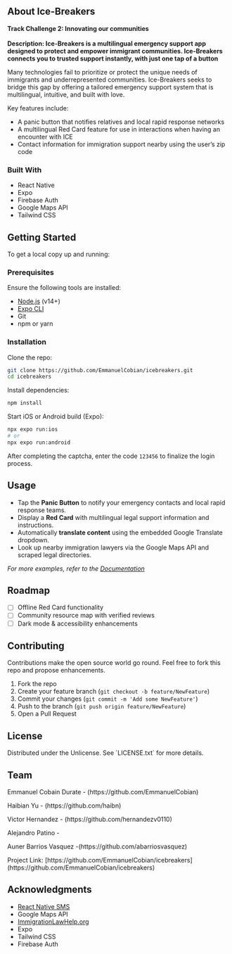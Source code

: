 ## About Ice-Breakers

**Track Challenge 2: Innovating our communities** \
\
**Description: Ice-Breakers is a multilingual emergency support app designed to protect and empower immigrant communities. Ice-Breakers connects you to trusted support instantly, with just one tap of a button**

Many technologies fail to prioritize or protect the unique needs of immigrants and underrepresented communities. Ice-Breakers seeks to bridge this gap by offering a tailored emergency support system that is multilingual, intuitive, and built with love.

Key features include:

- A panic button that notifies relatives and local rapid response networks   
- A multilingual Red Card feature for use in interactions when having an encounter with ICE  
- Contact information for immigration support nearby using the user’s zip code  

### Built With

- React Native  
- Expo  
- Firebase Auth  
- Google Maps API  
- Tailwind CSS  

## Getting Started

To get a local copy up and running:

### Prerequisites

Ensure the following tools are installed:

- [Node.js](https://nodejs.org/) (v14+)  
- [Expo CLI](https://docs.expo.dev/get-started/installation/)  
- Git  
- npm or yarn  

### Installation

Clone the repo:

```bash
git clone https://github.com/EmmanuelCobian/icebreakers.git
cd icebreakers
```


Install dependencies:

```bash
npm install
```

Start iOS or Android build (Expo):

```bash
npx expo run:ios
# or
npx expo run:android
```

After completing the captcha, enter the code `123456` to finalize the login process.

## Usage

- Tap the **Panic Button** to notify your emergency contacts and local rapid response teams.  
- Display a **Red Card** with multilingual legal support information and instructions.  
- Automatically **translate content** using the embedded Google Translate dropdown.  
- Look up nearby immigration lawyers via the Google Maps API and scraped legal directories.  

*For more examples, refer to the [Documentation](https://example.com)*

## Roadmap
  
- [ ] Offline Red Card functionality    
- [ ] Community resource map with verified reviews  
- [ ] Dark mode & accessibility enhancements  

##  Contributing

Contributions make the open source world go round. Feel free to fork this repo and propose enhancements.

1. Fork the repo  
2. Create your feature branch (`git checkout -b feature/NewFeature`)  
3. Commit your changes (`git commit -m 'Add some NewFeature'`)  
4. Push to the branch (`git push origin feature/NewFeature`)  
5. Open a Pull Request  

##  License

Distributed under the Unlicense. See \`LICENSE.txt\` for more details.

## Team

<p>Emmanuel Cobain Durate - (https://github.com/EmmanuelCobian)</p>
<p>Haibian Yu - (https://github.com/haibn) </p>
<p>Victor Hernandez - (https://github.com/hernandezv0110)</p>
<p>Alejandro Patino - </p>
<p>Auner Barrios Vasquez -(https://github.com/abarriosvasquez) </p>
Project Link: [https://github.com/EmmanuelCobian/icebreakers](https://github.com/EmmanuelCobian/icebreakers)

## Acknowledgments

- [React Native SMS](https://www.npmjs.com/package/react-native-sms)  
- Google Maps API  
- [ImmigrationLawHelp.org](https://www.immigrationlawhelp.org)  
- Expo  
- Tailwind CSS  
- Firebase Auth  
